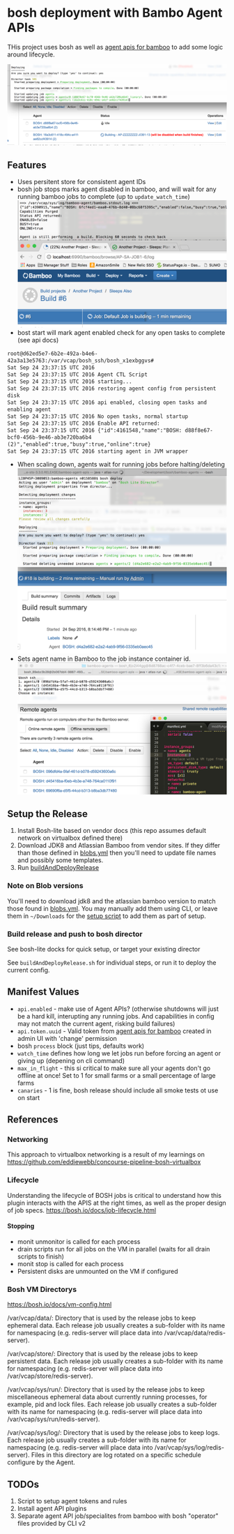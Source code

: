 # bosh deployment with Bambo Agent APIs
THis project uses bosh as well as [agent apis for bamboo](https://bitbucket.org/eddiewebb/bamboo-agent-apis) to add some logic around lifecycle.

![Adds workload and capacity intelligence to pool of bamboo agents](/material/images/aafb-agent-marked-disabled.png)



## Features
- Uses persitent store for consistent agent IDs
- bosh job stops marks agent disabled in bamboo, and will wait for any running bamboo jobs to complete (up to `update_watch_time`)![jobs will wait for running work on stop](/material/images/aafb-stop-log.png)
- bost start will mark agent enabled check for any open tasks to complete (see api docs)
```
root@d62ed5e7-6b2e-492a-b4e6-42a3a13e5763:/var/vcap/bosh_ssh/bosh_x1exbggvs#
Sat Sep 24 23:37:15 UTC 2016
Sat Sep 24 23:37:15 UTC 2016 Agent CTL Script
Sat Sep 24 23:37:15 UTC 2016 starting...
Sat Sep 24 23:37:15 UTC 2016 restoring agent config from persistent disk
Sat Sep 24 23:37:15 UTC 2016 api enabled, closing open tasks and enabling agent
Sat Sep 24 23:37:15 UTC 2016 No open tasks, normal startup
Sat Sep 24 23:37:15 UTC 2016 Enable API returned:
Sat Sep 24 23:37:15 UTC 2016 {"id":4161548,"name":"BOSH: d88f8e67-bcf0-456b-9e46-ab3e720ba6b4 (2)","enabled":true,"busy":true,"online":true}
Sat Sep 24 23:37:15 UTC 2016 starting agent in JVM wrapper
```
- When scaling down, agents wait for running jobs before halting/deleting![deletes and halts wait for running bamboo jobs](/material/images/aafb-delete-wait.png)
- Sets agent name in Bamboo to the job instance container id. ![AGent names in bamboo match bosh container id](/material/images/aafb-agent-ids-match-bamboo.png)

## Setup the Release

1) Install Bosh-lite based on vendor docs (this repo assumes default network on virtualbox defined there)
1) Download JDK8 and Atlassian Bamboo from vendor sites.  If they differ than those defined in [blobs.yml](release/config/blobs.yml) then you'll need to update file names and possibly some templates.
2) Run [buildAndDeployRelease](buildAndDeployRelease.sh)


### Note on Blob versions
You'll need to download jdk8 and the atlassian bamboo version to match those found in [blobs.yml](release/config/blobs.yml). You may manually add them using CLI, or leave them in `~/Downloads` for the [setup script](buildAndDeployRelease.sh) to add them as part of setup.


### Build release and push to bosh director
See bosh-lite docks for quick setup, or target your existing director

See `buildAndDeployRelease.sh` for individual steps, or run it to deploy the current config.

## Manifest Values
- `api.enabled` - make use of Agent APIs? (otherwise shutdowns will just be a hard kill, interupting any running jobs. And capabilities in config may not match the current agent, risking build failures)
- `api.token.uuid` - Valid token from [agent apis for bamboo](https://bitbucket.org/eddiewebb/bamboo-agent-apis) created in admin UI with 'change' permission
- bosh `process` block (just tips, defaults work)
 - `watch_time` defines how long we let jobs run before forcing an agent or giving up (depening on cli command)
 - `max_in_flight` - this si critical to make sure all your agents don't go offline at once! Set to 1 for small farms or a small percentage of large farms
 - `canaries` - 1 is fine, bosh release should include all smoke tests ot use on start


## References

### Networking
This approach to virtualbox networking is a result of my learnings on https://github.com/eddiewebb/concourse-pipeline-bosh-virtualbox

### Lifecycle
Understanding the lifecycle of BOSH jobs is critical to understand how this plugin interacts with the APIS at the right times, as well as the proper design of job specs.
https://bosh.io/docs/job-lifecycle.html

#### Stopping
- monit unmonitor is called for each process
- drain scripts run for all jobs on the VM in parallel
  (waits for all drain scripts to finish)
- monit stop is called for each process
- Persistent disks are unmounted on the VM if configured




### Bosh VM Directorys
https://bosh.io/docs/vm-config.html

/var/vcap/data/: Directory that is used by the release jobs to keep ephemeral data. Each release job usually creates a sub-folder with its name for namespacing (e.g. redis-server will place data into /var/vcap/data/redis-server).

/var/vcap/store/: Directory that is used by the release jobs to keep persistent data. Each release job usually creates a sub-folder with its name for namespacing (e.g. redis-server will place data into /var/vcap/store/redis-server).

/var/vcap/sys/run/: Directory that is used by the release jobs to keep miscellaneous ephemeral data about currently running processes, for example, pid and lock files. Each release job usually creates a sub-folder with its name for namespacing (e.g. redis-server will place data into /var/vcap/sys/run/redis-server).

/var/vcap/sys/log/: Directory that is used by the release jobs to keep logs. Each release job usually creates a sub-folder with its name for namespacing (e.g. redis-server will place data into /var/vcap/sys/log/redis-server). Files in this directory are log rotated on a specific schedule configure by the Agent.


## TODOs
1) Script to setup agent tokens and rules
2) Install agent API plugins
3) Separate agent API job/specialites from bamboo with bosh "operator" files provided by CLI v2
